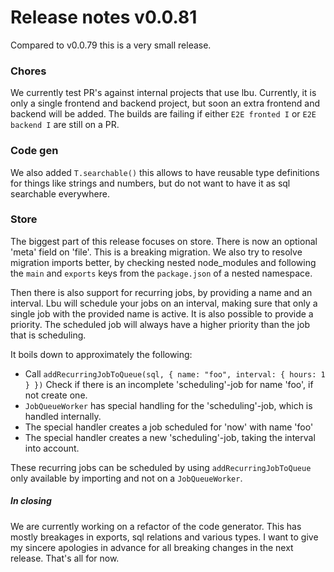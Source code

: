 # Release notes v0.0.81

Compared to v0.0.79 this is a very small release.

### Chores

We currently test PR's against internal projects that use lbu. Currently, it is
only a single frontend and backend project, but soon an extra frontend and
backend will be added. The builds are failing if either `E2E fronted I` or
`E2E backend I` are still on a PR.

### Code gen

We also added `T.searchable()` this allows to have reusable type definitions for
things like strings and numbers, but do not want to have it as sql searchable
everywhere.

### Store

The biggest part of this release focuses on store. There is now an optional
'meta' field on 'file'. This is a breaking migration. We also try to resolve
migration imports better, by checking nested node_modules and following the
`main` and `exports` keys from the `package.json` of a nested namespace.

Then there is also support for recurring jobs, by providing a name and an
interval. Lbu will schedule your jobs on an interval, making sure that only a
single job with the provided name is active. It is also possible to provide a
priority. The scheduled job will always have a higher priority than the job that
is scheduling.

It boils down to approximately the following:

- Call `addRecurringJobToQueue(sql, { name: "foo", interval: { hours: 1 } })`
  Check if there is an incomplete 'scheduling'-job for name 'foo', if not create
  one.
- `JobQueueWorker` has special handling for the 'scheduling'-job, which is
  handled internally.
- The special handler creates a job scheduled for 'now' with name 'foo'
- The special handler creates a new 'scheduling'-job, taking the interval into
  account.

These recurring jobs can be scheduled by using `addRecurringJobToQueue` only
available by importing and not on a `JobQueueWorker`.

##### In closing

We are currently working on a refactor of the code generator. This has mostly
breakages in exports, sql relations and various types. I want to give my sincere
apologies in advance for all breaking changes in the next release. That's all
for now.
